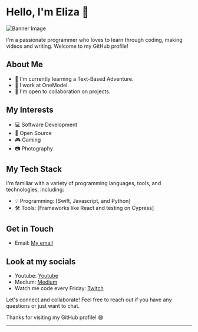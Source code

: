 # Hello, I'm Eliza 👋

![Banner Image](https://github.com/Efury1/githubImages/blob/main/srteertrtyrtyrty%20(7).png)

I'm a passionate programmer who loves to learn through coding, making videos and writing. Welcome to my GitHub profile!

## About Me

- 🌱 I'm currently learning a Text-Based Adventure.
- 💼 I work at OneModel.
- 🤝 I'm open to collaboration on projects.

## My Interests

- 💻 Software Development
- 🚀 Open Source
- 🎮 Gaming
- 📷 Photography

## My Tech Stack

I'm familiar with a variety of programming languages, tools, and technologies, including:

- 💡 Programming: [Swift, Javascript, and Python]
- 🛠️ Tools: [Frameworks like React and testing on Cypress]

## Get in Touch

- Email: [My email](elizalikescode@gmail.com)

## Look at my socials 

- Youtube: [Youtube](https://www.youtube.com/channel/UCCwlIqh6VjXceir9BHMl_YQ)
- Medium: [Medium](https://medium.com/@girlchronicallyonline)
- Watch me code every Friday: [Twitch](https://www.twitch.tv/girlchronicallyonline)


Let's connect and collaborate! Feel free to reach out if you have any questions or just want to chat.

Thanks for visiting my GitHub profile! 😄

  
  
_________________________________________
